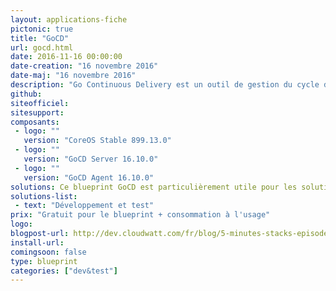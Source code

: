 ```yaml
---
layout: applications-fiche
pictonic: true
title: "GoCD"
url: gocd.html
date: 2016-11-16 00:00:00
date-creation: "16 novembre 2016"
date-maj: "16 novembre 2016"
description: "Go Continuous Delivery est un outil de gestion du cycle de vie des applications permettant le continuous delivery, le déploiement continu jusque dans la production. Ainsi, il est possible de mettre en oeuvre toutes les étapes de la fabrication d’un logiciel, à savoir la compilation, les tests unitaires, le déploiement dans un environnement de test, les tests de performance, le déploiement en pré-production et enfin le déploiement en production. Le système Go Continuous Delivery est composé d'un serveur et d'un ou plusieurs agents. Les agents s’adressent au serveur principal pour recevoir des tâches à exécuter."
github: 
siteofficiel: 
sitesupport: 
composants:
 - logo: ""
   version: "CoreOS Stable 899.13.0"
 - logo: ""
   version: "GoCD Server 16.10.0"
 - logo: ""
   version: "GoCD Agent 16.10.0"
solutions: Ce blueprint GoCD est particulièrement utile pour les solutions Cloudwatt suivantes :
solutions-list: 
 - text: "Développement et test"
prix: "Gratuit pour le blueprint + consommation à l'usage"
logo: 
blogpost-url: http://dev.cloudwatt.com/fr/blog/5-minutes-stacks-episode-trente-neuf-gocd.html
install-url:
comingsoon: false
type: blueprint
categories: ["dev&test"]
---
```

